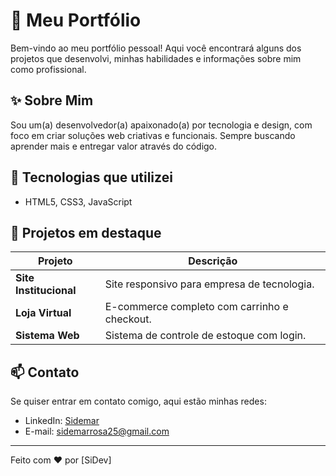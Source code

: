 # 💼 Meu Portfólio

Bem-vindo ao meu portfólio pessoal! Aqui você encontrará alguns dos projetos que desenvolvi, minhas habilidades e informações sobre mim como profissional.

## ✨ Sobre Mim

Sou um(a) desenvolvedor(a) apaixonado(a) por tecnologia e design, com foco em criar soluções web criativas e funcionais. Sempre buscando aprender mais e entregar valor através do código.

## 🚀 Tecnologias que utilizei

- HTML5, CSS3, JavaScript

## 📂 Projetos em destaque

| Projeto | Descrição | 
|--------|------------|
| **Site Institucional** | Site responsivo para empresa de tecnologia. |
| **Loja Virtual** | E-commerce completo com carrinho e checkout. | 
| **Sistema Web** | Sistema de controle de estoque com login. | 

## 📫 Contato

Se quiser entrar em contato comigo, aqui estão minhas redes:

- LinkedIn: [Sidemar](https://linkedin.com/in/sidemar-rosa)
- E-mail: sidemarrosa25@gmail.com

---

Feito com ❤️ por [SiDev]
